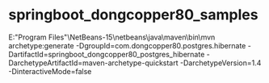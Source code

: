 # springboot_dongcopper80_samples

E:\"Program Files"\NetBeans-15\netbeans\java\maven\bin\mvn archetype:generate -DgroupId=com.dongcopper80.postgres.hibernate -DartifactId=springboot_dongcopper80_postgres_hibernate -DarchetypeArtifactId=maven-archetype-quickstart -DarchetypeVersion=1.4 -DinteractiveMode=false